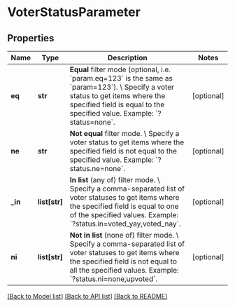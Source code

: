 # VoterStatusParameter

## Properties
Name | Type | Description | Notes
------------ | ------------- | ------------- | -------------
**eq** | **str** | **Equal** filter mode (optional, i.e. &#x60;param.eq&#x3D;123&#x60; is the same as &#x60;param&#x3D;123&#x60;). \\ Specify a voter status to get items where the specified field is equal to the specified value.  Example: &#x60;?status&#x3D;none&#x60;. | [optional] 
**ne** | **str** | **Not equal** filter mode. \\ Specify a voter status to get items where the specified field is not equal to the specified value.  Example: &#x60;?status.ne&#x3D;none&#x60;. | [optional] 
**_in** | **list[str]** | **In list** (any of) filter mode. \\ Specify a comma-separated list of voter statuses to get items where the specified field is equal to one of the specified values.  Example: &#x60;?status.in&#x3D;voted_yay,voted_nay&#x60;. | [optional] 
**ni** | **list[str]** | **Not in list** (none of) filter mode. \\ Specify a comma-separated list of voter statuses to get items where the specified field is not equal to all the specified values.  Example: &#x60;?status.ni&#x3D;none,upvoted&#x60;. | [optional] 

[[Back to Model list]](../README.md#documentation-for-models) [[Back to API list]](../README.md#documentation-for-api-endpoints) [[Back to README]](../README.md)


